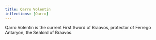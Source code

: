 ```yaml
---
title: Qarro Volentin
inflections: [Qarro]
---
```


Qarro Volentin is the current First Sword of Braavos, protector of Ferrego Antaryon, the Sealord of Braavos. 


